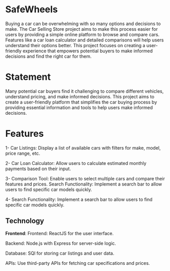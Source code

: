 # SafeWheels

Buying a car can be overwhelming with so many options and decisions to make. The Car Selling Store project aims to make this process easier for users by providing a simple online platform to browse and compare cars. Features like a car loan calculator and detailed comparisons will help users understand their options better. This project focuses on creating a user-friendly experience that empowers potential buyers to make informed decisions and find the right car for them.

# Statement
Many potential car buyers find it challenging to compare different vehicles, understand pricing, and make informed decisions. This project aims to create a user-friendly platform that simplifies the car buying process by providing essential information and tools to help users make informed decisions.


# Features

1- Car Listings: Display a list of available cars with filters for make, model, price range, etc.

2- Car Loan Calculator: Allow users to calculate estimated monthly payments based on their input.

3- Comparison Tool: Enable users to select multiple cars and compare their features and prices.
Search Functionality: Implement a search bar to allow users to find specific car models quickly.

4- Search Functionality: Implement a search bar to allow users to find specific car models quickly.

## Technology
**Frontend**:
Frontend: ReactJS for the user interface.

Backend: Node.js with Express for server-side logic.

Database: SQl for storing car listings and user data.

APIs: Use third-party APIs for fetching car specifications and prices.

